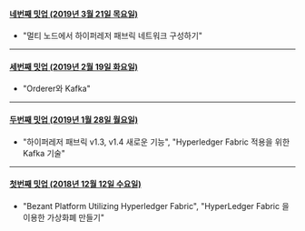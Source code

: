 #### [네번째 밋업 (2019년 3월 21일 목요일)](https://github.com/hlkug/meetup/tree/master/201903)

- "멀티 노드에서 하이퍼레저 패브릭 네트워크 구성하기"

---

#### [세번째 밋업 (2019년 2월 19일 화요일)](https://github.com/hlkug/meetup/tree/master/201902)

- "Orderer와 Kafka"

---

#### [두번째 밋업 (2019년 1월 28일 월요일)](https://github.com/hlkug/meetup/tree/master/201901)

- "하이퍼레저 패브릭 v1.3, v1.4 새로운 기능", "Hyperledger Fabric 적용을 위한 Kafka 기술"

---

#### [첫번째 밋업 (2018년 12월 12일 수요일)](https://github.com/hlkug/meetup/tree/master/201812)

* "Bezant Platform Utilizing Hyperledger Fabric", "HyperLedger Fabric 을 이용한 가상화폐 만들기" 